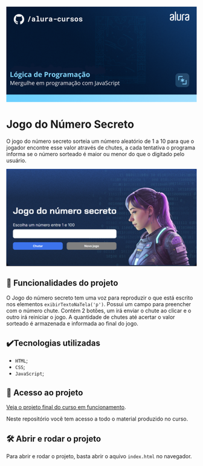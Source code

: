 ![Lógica de Programação, mergulhe em programação com JavaScript](img/banneraluracurso.png)

# Jogo do Número Secreto

O jogo do número secreto sorteia um número aleatório de 1 a 10 para que o jogador encontre esse valor através de chutes, a cada tentativa o programa informa se o número sorteado é maior ou menor do que o digitado pelo usuário.


![imagem da tela do jogo](img/numero-secreto.png)


## 🔨 Funcionalidades do projeto

O Jogo do número secreto tem uma voz para reproduzir o que está escrito nos elementos `exibirTextoNaTela('p')`. Possui um campo para preencher com o número chute. Contém 2 botões, um irá enviar o chute ao clicar e o outro irá reiniciar o jogo. A quantidade de chutes até acertar o valor sorteado é armazenada e informada ao final do jogo.

## ✔️Tecnologias utilizadas

- `HTML`;
- `CSS`;
- `JavaScript`;

## 📁 Acesso ao projeto

[Veja o projeto final do curso em funcionamento](https://jogo-delta-neon-43.vercel.app/).

Neste repositório você tem acesso a todo o material produzido no curso.

## 🛠️ Abrir e rodar o projeto

Para abrir e rodar o projeto, basta abrir o aquivo `index.html` no navegador.
